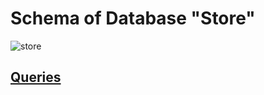 # Schema of Database "Store"

![store](https://user-images.githubusercontent.com/101666279/187067072-fe826627-bde1-4956-83bd-2cdc931df3f2.png)

## [Queries](https://github.com/IlyaAboneev/SQL/blob/main/Stepik.org/Introduction%20to%20databases/stepik%20Store.sql)
